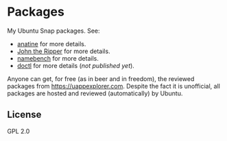 Packages
=============

My Ubuntu Snap packages. See:

- [anatine](https://github.com/sindresorhus/anatine) for more details.
- [John the Ripper](https://github.com/magnumripper/JohnTheRipper) for more details.
- [namebench](https://code.google.com/archive/p/namebench) for more details.
- [doctl](https://github.com/digitalocean/doctl) for more details (*not published yet*).

Anyone can get, for free (as in beer and in freedom), the reviewed packages from https://uappexplorer.com. Despite the fact it is unofficial, all packages are hosted and reviewed (automatically) by Ubuntu.

## License

GPL 2.0
